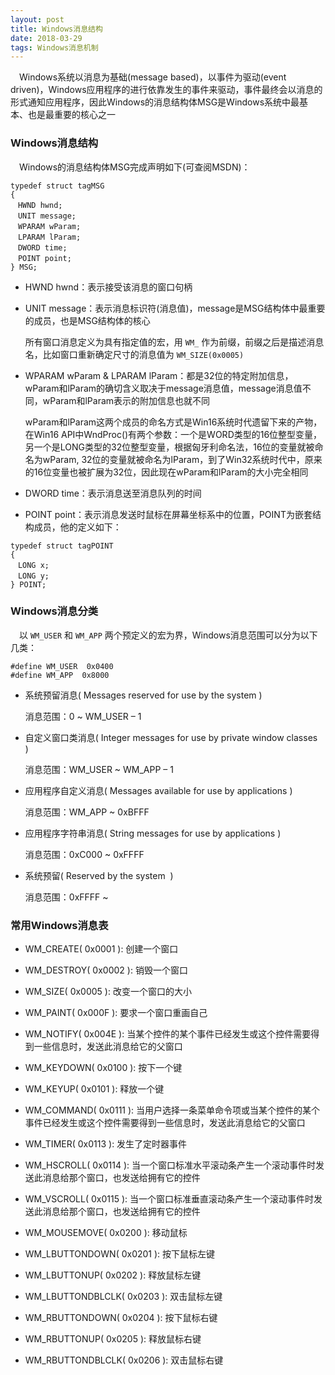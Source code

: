 ```yaml
---
layout: post
title: Windows消息结构
date: 2018-03-29
tags: Windows消息机制
---
```


　Windows系统以消息为基础(message based)，以事件为驱动(event driven)，Windows应用程序的进行依靠发生的事件来驱动，事件最终会以消息的形式通知应用程序，因此Windows的消息结构体MSG是Windows系统中最基本、也是最重要的核心之一

### Windows消息结构

　Windows的消息结构体MSG完成声明如下(可查阅MSDN)：

```
typedef struct tagMSG
{
　HWND hwnd;
　UNIT message;
　WPARAM wParam;
　LPARAM lParam;
　DWORD time;
　POINT point;
} MSG;
```

- HWND hwnd：表示接受该消息的窗口句柄

- UNIT message：表示消息标识符(消息值)，message是MSG结构体中最重要的成员，也是MSG结构体的核心

	所有窗口消息定义为具有指定值的宏，用 `WM_` 作为前缀，前缀之后是描述消息名，比如窗口重新确定尺寸的消息值为 `WM_SIZE(0x0005)`

- WPARAM wParam & LPARAM lParam：都是32位的特定附加信息，wParam和lParam的确切含义取决于message消息值，message消息值不同，wParam和lParam表示的附加信息也就不同

	wParam和lParam这两个成员的命名方式是Win16系统时代遗留下来的产物，在Win16 API中WndProc()有两个参数：一个是WORD类型的16位整型变量，另一个是LONG类型的32位整型变量，根据匈牙利命名法，16位的变量就被命名为wParam, 32位的变量就被命名为lParam，到了Win32系统时代中，原来的16位变量也被扩展为32位，因此现在wParam和lParam的大小完全相同

- DWORD time：表示消息送至消息队列的时间

- POINT point：表示消息发送时鼠标在屏幕坐标系中的位置，POINT为嵌套结构成员，他的定义如下：
```
typedef struct tagPOINT
{
　LONG x;
　LONG y;
} POINT;
```

### Windows消息分类

　以 `WM_USER` 和 `WM_APP` 两个预定义的宏为界，Windows消息范围可以分为以下几类：
```
#define WM_USER  0x0400 
#define WM_APP  0x8000
```

- 系统预留消息( Messages reserved for use by the system )

	消息范围：0 ~ WM_USER – 1

- 自定义窗口类消息( Integer messages for use by private window classes  )

	消息范围：WM_USER ~ WM_APP – 1

- 应用程序自定义消息( Messages available for use by applications )

	消息范围：WM_APP ~ 0xBFFF
	
- 应用程序字符串消息( String messages for use by applications )

	消息范围：0xC000 ~ 0xFFFF
	
- 系统预留( Reserved by the system  )

	消息范围：0xFFFF ~

### 常用Windows消息表

- WM_CREATE( 0x0001 ): 创建一个窗口

- WM_DESTROY( 0x0002 ): 销毁一个窗口

- WM_SIZE( 0x0005 ): 改变一个窗口的大小

- WM_PAINT( 0x000F ): 要求一个窗口重画自己

- WM_NOTIFY( 0x004E ): 当某个控件的某个事件已经发生或这个控件需要得到一些信息时，发送此消息给它的父窗口

- WM_KEYDOWN( 0x0100 ): 按下一个键

- WM_KEYUP( 0x0101 ): 释放一个键

- WM_COMMAND( 0x0111 ): 当用户选择一条菜单命令项或当某个控件的某个事件已经发生或这个控件需要得到一些信息时，发送此消息给它的父窗口

- WM_TIMER( 0x0113 ): 发生了定时器事件

- WM_HSCROLL( 0x0114 ): 当一个窗口标准水平滚动条产生一个滚动事件时发送此消息给那个窗口，也发送给拥有它的控件

- WM_VSCROLL( 0x0115 ): 当一个窗口标准垂直滚动条产生一个滚动事件时发送此消息给那个窗口，也发送给拥有它的控件

- WM_MOUSEMOVE( 0x0200 ): 移动鼠标

- WM_LBUTTONDOWN( 0x0201 ): 按下鼠标左键

- WM_LBUTTONUP( 0x0202 ): 释放鼠标左键

- WM_LBUTTONDBLCLK( 0x0203 ): 双击鼠标左键

- WM_RBUTTONDOWN( 0x0204 ): 按下鼠标右键

- WM_RBUTTONUP( 0x0205 ): 释放鼠标右键

- WM_RBUTTONDBLCLK( 0x0206 ): 双击鼠标右键


